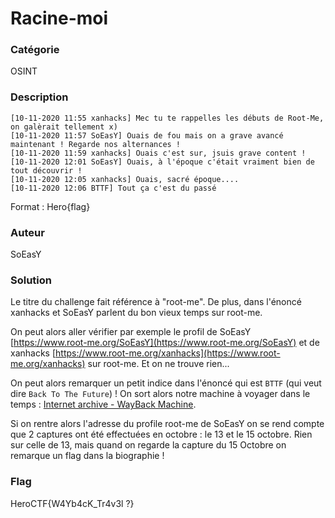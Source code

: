 # Racine-moi

### Catégorie
OSINT

### Description
```
[10-11-2020 11:55 xanhacks] Mec tu te rappelles les débuts de Root-Me, on galèrait tellement x)
[10-11-2020 11:57 SoEasY] Ouais de fou mais on a grave avancé maintenant ! Regarde nos alternances !
[10-11-2020 11:59 xanhacks] Ouais c'est sur, jsuis grave content !
[10-11-2020 12:01 SoEasY] Ouais, à l'époque c'était vraiment bien de tout découvrir !
[10-11-2020 12:05 xanhacks] Ouais, sacré époque....
[10-11-2020 12:06 BTTF] Tout ça c'est du passé
```
Format : Hero{flag}

### Auteur
SoEasY

### Solution
Le titre du challenge fait référence à "root-me".
De plus, dans l'énoncé xanhacks et SoEasY parlent du bon vieux temps sur root-me.

On peut alors aller vérifier par exemple le profil de SoEasY [https://www.root-me.org/SoEasY](https://www.root-me.org/SoEasY) et de xanhacks [https://www.root-me.org/xanhacks](https://www.root-me.org/xanhacks) sur root-me.
Et on ne trouve rien...

On peut alors remarquer un petit indice dans l'énoncé qui est `BTTF` (qui veut dire `Back To The Future`) !
On sort alors notre machine à voyager dans le temps : [Internet archive - WayBack Machine](http://web.archive.org/web/).

Si on rentre alors l'adresse du profile root-me de SoEasY on se rend compte que 2 captures ont été effectuées en octobre : le 13 et le 15 octobre.
Rien sur celle de 13, mais quand on regarde la capture du 15 Octobre on remarque un flag dans la biographie !

### Flag
HeroCTF{W4Yb4cK_Tr4v3l ?}
